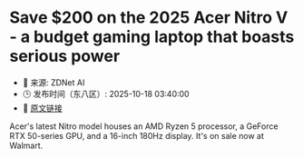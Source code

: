 # Save $200 on the 2025 Acer Nitro V - a budget gaming laptop that boasts serious power
- 📅 来源: ZDNet AI
- 🕒 发布时间（东八区）: 2025-10-18 03:40:00
- 🔗 [原文链接](https://www.zdnet.com/article/save-200-on-the-2025-acer-nitro-v-a-budget-gaming-laptop-that-boasts-serious-power/)

Acer's latest Nitro model houses an AMD Ryzen 5 processor, a GeForce RTX 50-series GPU, and a 16-inch 180Hz display. It's on sale now at Walmart.